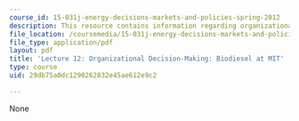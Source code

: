 ```yaml
---
course_id: 15-031j-energy-decisions-markets-and-policies-spring-2012
description: This resource contains information regarding organizational decision-making.
file_location: /coursemedia/15-031j-energy-decisions-markets-and-policies-spring-2012/29db75a0dc1290262832e45ae612e9c2_MIT15_031JS12_lec12.pdf
file_type: application/pdf
layout: pdf
title: 'Lecture 12: Organizational Decision-Making: Biodiesel at MIT'
type: course
uid: 29db75a0dc1290262832e45ae612e9c2

---
```

None
